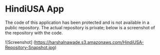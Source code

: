 # HindiUSA App

The code of this application has been protected and is not available in a public repository. The actual repository is private; below is a screenshot of the repository with the code.

![Screenshot] (https://harshalnawade.s3.amazonaws.com/HindiUSA-Repository-Snapshot.jpg)
